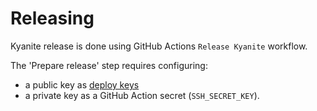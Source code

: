 # Releasing
Kyanite release is done using GitHub Actions `Release Kyanite` workflow.

The 'Prepare release' step requires configuring:
- a public key as [deploy keys](https://docs.github.com/v3/guides/managing-deploy-keys/#deploy-keys) 
- a private key as a GitHub Action secret (`SSH_SECRET_KEY`).
